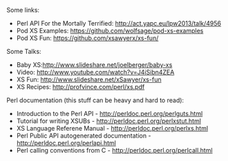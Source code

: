 Some links:

 * Perl API For the Mortally Terrified: http://act.yapc.eu/lpw2013/talk/4956
 * Pod XS Examples: https://github.com/wolfsage/pod-xs-examples
 * Pod XS Fun: https://github.com/xsawyerx/xs-fun/

Some Talks:

 * Baby XS:http://www.slideshare.net/joelberger/baby-xs
  * Video: http://www.youtube.com/watch?v=J4iSibn4ZEA
 * XS Fun: http://www.slideshare.net/xSawyer/xs-fun
 * XS Recipes: http://profvince.com/perl/xs.pdf

Perl documentation (this stuff can be heavy and hard to read):

 * Introduction to the Perl API - http://perldoc.perl.org/perlguts.html
 * Tutorial for writing XSUBs - http://perldoc.perl.org/perlxstut.html
 * XS Language Referene Manual - http://perldoc.perl.org/perlxs.html
 * Perl Public API autogenerated documentation - http://perldoc.perl.org/perlapi.html
 * Perl calling conventions from C - http://perldoc.perl.org/perlcall.html
